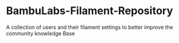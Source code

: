 # BambuLabs-Filament-Repository
A collection of users and their filament settings to better improve the community knowledge Base
